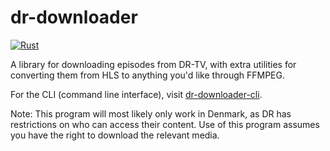 # dr-downloader

[![Rust](https://github.com/F0903/dr-downloader/actions/workflows/rust.yml/badge.svg?branch=master)](https://github.com/F0903/dr-downloader/actions/workflows/rust.yml)

A library for downloading episodes from DR-TV, with extra utilities for converting them from HLS to anything you'd like through FFMPEG.

For the CLI (command line interface), visit [dr-downloader-cli](https://github.com/F0903/dr-downloader-cli).

Note:
This program will most likely only work in Denmark, as DR has restrictions on who can access their content.
Use of this program assumes you have the right to download the relevant media.
